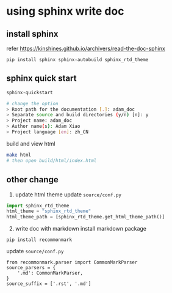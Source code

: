 # using sphinx write doc

## install sphinx

refer https://kinshines.github.io/archivers/read-the-doc-sphinx

```
pip install sphinx sphinx-autobuild sphinx_rtd_theme
```

## sphinx quick start

```bash
sphinx-quickstart

# change the option
> Root path for the documentation [.]: adam_doc
> Separate source and build directories (y/n) [n]: y
> Project name: adam_doc
> Author name(s): Adam Xiao
> Project language [en]: zh_CN

```

build and view html
```bash
make html
# then open build/html/index.html
```

## other change

1. update html theme
update `source/conf.py`
```python
import sphinx_rtd_theme
html_theme = "sphinx_rtd_theme"
html_theme_path = [sphinx_rtd_theme.get_html_theme_path()]
```

2. write doc with markdown
install markdown package
```
pip install recommonmark
```
update `source/conf.py`
```
from recommonmark.parser import CommonMarkParser
source_parsers = {
    '.md': CommonMarkParser,
}
source_suffix = ['.rst', '.md']
```
